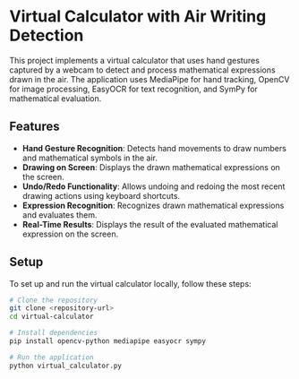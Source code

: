 # Virtual Calculator with Air Writing Detection

This project implements a virtual calculator that uses hand gestures captured by a webcam to detect and process mathematical expressions drawn in the air. The application uses MediaPipe for hand tracking, OpenCV for image processing, EasyOCR for text recognition, and SymPy for mathematical evaluation.

## Features

- **Hand Gesture Recognition**: Detects hand movements to draw numbers and mathematical symbols in the air.
- **Drawing on Screen**: Displays the drawn mathematical expressions on the screen.
- **Undo/Redo Functionality**: Allows undoing and redoing the most recent drawing actions using keyboard shortcuts.
- **Expression Recognition**: Recognizes drawn mathematical expressions and evaluates them.
- **Real-Time Results**: Displays the result of the evaluated mathematical expression on the screen.

## Setup

To set up and run the virtual calculator locally, follow these steps:

```bash
# Clone the repository
git clone <repository-url>
cd virtual-calculator

# Install dependencies
pip install opencv-python mediapipe easyocr sympy

# Run the application
python virtual_calculator.py
